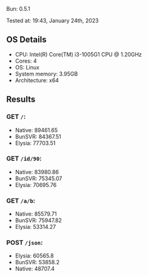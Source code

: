 Bun: 0.5.1

Tested at: 19:43, January 24th, 2023

## OS Details
- CPU: Intel(R) Core(TM) i3-1005G1 CPU @ 1.20GHz
- Cores: 4
- OS: Linux
- System memory: 3.95GB
- Architecture: x64

## Results
### GET `/`:
- Native: 89461.65
- BunSVR: 84367.51
- Elysia: 77703.51
### GET `/id/90`:
- Native: 83980.86
- BunSVR: 75345.07
- Elysia: 70695.76
### GET `/a/b`:
- Native: 85579.71
- BunSVR: 75947.82
- Elysia: 53314.27
### POST `/json`:
- Elysia: 60565.8
- BunSVR: 53858.2
- Native: 48707.4

